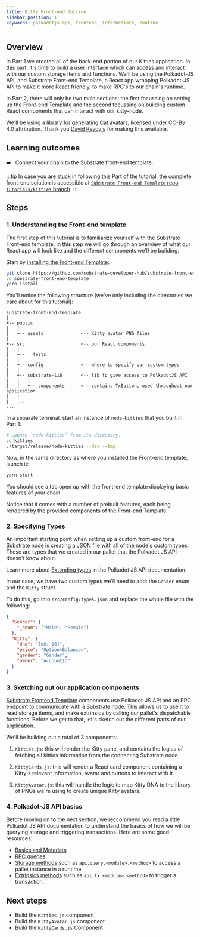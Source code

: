 ```yaml
---
title: Kitty Front-end Outline
sidebar_position: 1
keywords: polkadotjs api, frontend, intermediate, runtime
---
```


## Overview

In Part 1 we created all of the back-end portion of our Kitties application. In this part, it's
time to build a user interface which can access and interact with our custom storage items and
functions. We'll be using the Polkadot-JS API, and Substrate Front-end Template, a React app
wrapping Polkadot-JS API to make it more React friendly, to make RPC's to our chain's runtime.

In Part 2, there will only be two main sections: the first focussing on setting up the Front-end
Template and the second focussing on building custom React components that can interact with our
kitty-node.

We'll be using a [library for generating Cat avatars](https://framagit.org/Deevad/cat-avatar-generator),
licensed under CC-By 4.0 attribution. Thank you [David Revoy's](https://framagit.org/Deevad) for
making this available.

## Learning outcomes

:arrow_right: &nbsp; Connect your chain to the Substrate front-end template.

:::tip
In case you are stuck in following this Part of the tutorial, the complete front-end solution
is accessible at [`Substrate Front-end Template` repo `tutorials/kitties` branch](https://github.com/substrate-developer-hub/substrate-front-end-template/tree/tutorials/kitties).
:::

## Steps

### 1. Understanding the Front-end template

The first step of this tutorial is to familiarize yourself with the Substrate Front-end template.
In this step we will go through an overview of what our React app will look like and the different
components we'll be building.

Start by [installing the Front-end Template][substrate-frontend-template]:

```bash
git clone https://github.com/substrate-developer-hub/substrate-front-end-template.git
cd substrate-front-end-template
yarn install
```

You'll notice the following structure (we've only including the directories we care about for this tutorial):

```
substrate-front-end-template
|
+-- public
|   |
|   +-- assets              <-- Kitty avatar PNG files
|
+-- src                     <-- our React components
|   |
|   +-- __tests__
|   |
|   +-- config              <-- where to specify our custom types
|   |
|   +-- substrate-lib       <-- lib to give access to PolkadotJS API 
|   |   |
|   |   +-- components      <-- contains TxButton, used throughout our application
|   |
|   ...
...
```

In a separate terminal, start an instance of `node-kitties` that you built in Part 1:

```bash
# Launch `node-kitties` from its directory.
cd kitties
./target/release/node-kitties --dev --tmp
```

Now, in the same directory as where you installed the Front-end template, launch it:

```bash
yarn start
```

You should see a tab open up with the front-end template displaying basic features of your chain.

Notice that it comes with a number of prebuilt features, each being rendered by the provided
components of the Front-end Template.

### 2. Specifying Types

An important starting point when setting up a custom front-end for a Substrate node is creating a
JSON file with all of the node's custom types. These are types that we created in our pallet that
the Polkadot JS API doesn't know about.

Learn more about [Extending types](https://polkadot.js.org/docs/api/start/types.extend/) in the
Polkadot JS API documentation.

In our case, we have two custom types we'll need to add: the `Gender` enum and the `Kitty` struct.

To do this, go into `src/config/types.json` and replace the whole file with the following:

```json
{
  "Gender": {
    "_enum": ["Male", "Female"]
  },
  "Kitty": {
    "dna": "[u8; 16]",
    "price": "Option<Balance>",
    "gender": "Gender",
    "owner": "AccountId"
  }
}
```

### 3. Sketching out our application components

[Substrate Frontend Template][substrate-frontend-template] components use Polkadot-JS API and an
RPC endpoint to communicate with a Substrate node. This allows us to use it to read storage items,
and make extrinsics by calling our pallet's dispatchable functions. Before we get to that, let's
sketch out the different parts of our application.

We'll be building out a total of 3 components:

1. `Kitties.js`: this will render the Kitty pane, and contains the logics of fetching all kitties
information from the connecting Substrate node.

2. `KittyCards.js`: this will render a React card component containing a Kitty's relevant
information, avatar and buttons to interact with it.

3. `KittyAvatar.js`: this will handle the logic to map Kitty DNA to the library of PNGs we're using
to create unique Kitty avatars.

### 4. Polkadot-JS API basics

Before moving on to the next section, we reccommend you read a little Polkadot JS API documentation
to understand the basics of how we will be querying storage and triggering transactions. Here are
some good resources:

- [Basics and Metadata](https://polkadot.js.org/docs/api/start/basics)
- [RPC queries](https://polkadot.js.org/docs/api/start/api.rpc)
- [Storage methods](https://polkadot.js.org/docs/substrate/storage) such as
`api.query.<module>.<method>` to access a pallet instance in a runtime
- [Extrinsics methods](https://polkadot.js.org/docs/substrate/extrinsics) such as
`api.tx.<module>.<method>` to trigger a transaction.

## Next steps

- Build the `Kitties.js` component
- Build the `KittyAvatar.js` component
- Build the `KittyCards.js` Component

[substrate-frontend-template]: https://github.com/substrate-developer-hub/substrate-front-end-template
